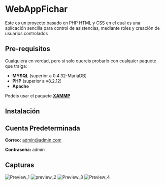 # WebAppFichar
Este es un proyecto basado en PHP HTML y CSS en el cual es una aplicación sencilla para control de asistencias, mediante roles y creación de usuarios controlados


## Pre-requisitos
Cualquiera en verdad, pero si solo quereis probarlo con cualquier paquete que traiga:
- **MYSQL** (superior a 0.4.32-MariaDB)
- **PHP** (superior a v8.2.12)
- **Apache**
  
Podeis usar el paquete **[XAMMP](https://sourceforge.net/projects/xampp/files/XAMPP%20Windows/8.2.12/xampp-windows-x64-8.2.12-0-VS16-installer.exe)**

## Instalación


## Cuenta Predeterminada
**Correo:**
admin@admin.com

**Contraseña:**
admin
## Capturas
![Preview_1](https://github.com/user-attachments/assets/488b2151-4d3f-4d40-a584-3f49bdbd4dc9)
![preview_2](https://github.com/user-attachments/assets/baa5dfd2-7c40-4f46-997d-d0ef9e2e4cf5)
![Preview_3](https://github.com/user-attachments/assets/0a2f0a3c-f237-44d1-9da8-078e9aff861f)
![Preview_4](https://github.com/user-attachments/assets/b2bd6c8a-9be8-4f2c-aece-8e535c1b8731)
